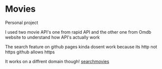 # Movies
Personal project

I used two movie API's one from rapid API and the other one from Omdb website to understand how API's actually work 

The search feature on github pages kinda dosent work because its http not https github allows https

It works on a diffrent domain though!
[searchmovies](searchmovies.great-site.net)
